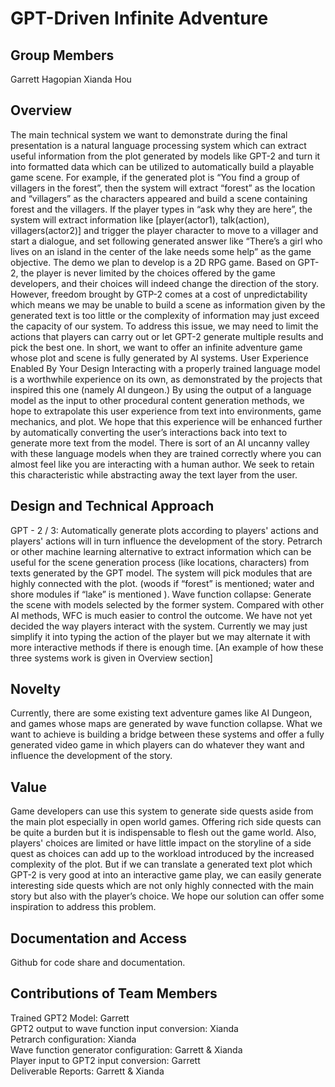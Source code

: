 # GPT-Driven Infinite Adventure
## Group Members
Garrett Hagopian
Xianda Hou
## Overview
The main technical system we want to demonstrate during the final presentation is a natural language processing system which can extract useful information from the plot generated by models like GPT-2 and turn it into formatted data which can be utilized to automatically build a playable game scene. For example, if the generated plot is “You find a group of villagers in the forest”, then the system will extract “forest” as the location and “villagers” as the characters appeared and build a scene containing forest and the villagers. If the player types in “ask why they are here”, the system will extract information like [player(actor1), talk(action), villagers(actor2)] and trigger the player character to move to a villager and start a dialogue, and set following generated answer like “There’s a girl who lives on an island in the center of the lake needs some help” as the game objective. The demo we plan to develop is a 2D RPG game.
Based on GPT-2, the player is never limited by the choices offered by the game developers, and their choices will indeed change the direction of the story. However, freedom brought by GTP-2 comes at a cost of unpredictability which means we may be unable to build a scene as information given by the generated text is too little or the complexity of information may just exceed the capacity of our system. To address this issue, we may need to limit the actions that players can carry out or let GPT-2 generate multiple results and pick the best one.
In short, we want to offer an infinite adventure game whose plot and scene is fully generated by AI systems.
User Experience Enabled By Your Design 
Interacting with a properly trained language model is a worthwhile experience on its own, as demonstrated by the projects that inspired this one (namely AI dungeon.) By using the output of a language model as the input to other procedural content generation methods, we hope to extrapolate this user experience from text into environments, game mechanics, and plot. We hope that this experience will be enhanced further by automatically converting the user’s interactions back into text to generate more text from the model. There is sort of an AI uncanny valley with these language models when they are trained correctly where you can almost feel like you are interacting with a human author. We seek to retain this characteristic while abstracting away the text layer from the user.
## Design and Technical Approach 		
GPT - 2 / 3: Automatically generate plots according to players' actions and players' actions will in turn influence the development of the story.
Petrarch or other machine learning alternative to extract information which can be useful for the scene generation process (like locations, characters) from texts generated by the GPT model. The system will pick modules that are highly connected with the plot. (woods if “forest” is mentioned; water and shore modules if “lake” is mentioned ). 
Wave function collapse: Generate the scene with models selected by the former system. Compared with other AI methods, WFC is much easier to control the outcome. 
We have not yet decided the way players interact with the system. Currently we may just simplify it into typing the action of the player but we may alternate it with more interactive methods if there is enough time.
[An example of how these three systems work is given in Overview section]
## Novelty
Currently, there are some existing text adventure games like AI Dungeon, and games whose maps are generated by wave function collapse. What we want to achieve is building a bridge between these systems and offer a fully generated video game in which players can do whatever they want and influence the development of the story.
## Value
Game developers can use this system to generate side quests aside from the main plot especially in open world games. Offering rich side quests can be quite a burden but it is indispensable to flesh out the game world. Also, players' choices are limited or have little impact on the storyline of a side quest as choices can add up to the workload introduced by the increased complexity of the plot. But if we can translate a generated text plot which GPT-2 is very good at into an interactive game play, we can easily generate interesting side quests which are not only highly connected with the main story but also with the player’s choice. We hope our solution can offer some inspiration to address this problem.
## Documentation and Access
Github for code share and documentation.

## Contributions of Team Members
Trained GPT2 Model:						Garrett<br>
GPT2 output to wave function input conversion:			Xianda<br>
Petrarch configuration: 						Xianda<br>
Wave function generator configuration:				Garrett & Xianda<br>
Player input to GPT2 input conversion:				Garrett<br>
Deliverable Reports:						              Garrett & Xianda<br>
